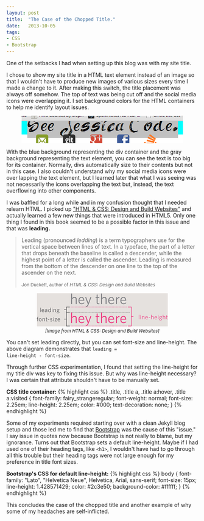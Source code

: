 ```yaml
---
layout: post
title:  "The Case of the Chopped Title."
date:   2013-10-05
tags:
- CSS
- Bootstrap
---
```


One of the setbacks I had when setting up this blog was with my site title.

I chose to show my site title in a HTML text element instead of an image so that I wouldn't have to produce new images of various sizes every time I made a change to it.
After making this switch, the title placement was always off somehow. The top of text was being cut off and the social media icons were overlapping it. I set background colors for the HTML containers
to help me identify layout issues.

<p align="center"><img align="center" src="/img/posts/2013-10-05-The-Case-of-the-Chopped-Title/headerScreenShot.png" alt="title screenshot" /></p>

With the blue background representing the div container and the gray background representing the text element, you can see the text is too big for its container. Normally, divs automatically
size to their contents but not in this case. I also couldn't understand why my social media icons were over lapping the text element, but I learned later that what I was seeing was not necessarily
the icons overlapping the text but, instead, the text overflowing into other components.

I was baffled for a long while and in my confusion thought that I needed relearn HTML. I picked up ["HTML & CSS: Design and Build Websites"][html-and-css-book] and actually learned a few new things
that were introduced in HTML5. Only one thing I found in this book seemed to be a possible factor in this issue and that was <strong>leading.</strong>

<blockquote>
  <p>Leading (pronounced <em>ledding</em>) is a term typographers use for the vertical space between lines of text. In a typeface, the part of a letter that drops beneath the baseline is called 
	 a descender, while the highest point of a letter is called the ascender. Leading is measured from the bottom of the descender on one line to the top of the ascender on the next.</p>
  <small>Jon Duckett, author of <cite title="HTML &#38; CSS: Design and Build Websites">HTML &#38; CSS: Design and Build Websites</cite></small>
</blockquote>

<p class="text-muted" align="center">
	<img align="center" src="/img/posts/2013-10-05-The-Case-of-the-Chopped-Title/leadingDemo.png" alt="leading demo" />
	</br>
	<small><em>&#91;Image from HTML &#38; CSS: Design and Build Websites&#93;</em></small>
</p>

You can't set leading directly, but you can set font-size and line-height. The above diagram demonstrates that <code>leading = line-height - font-size</code>.

Through further CSS experimentation, I found that setting the line-height for my title div was key to fixing this issue. But why was line-height necessary? I was certain that attribute shouldn't 
have to be manually set.

<strong>CSS title container:</strong>
{% highlight css %}
.title, .title a, .title a:hover, .title a:visited {
	font-family: fairy_strangeregular;
	font-weight: normal;
	font-size: 2.25em;
	line-height: 2.25em;
	color: #000;
	text-decoration: none;
}
{% endhighlight %}

Some of my experiments required starting over with a clean Jekyll blog setup and those led me to find that [Bootstrap][bootstrap-3.0.0] was the cause of this "issue." I say issue in quotes now
because Bootstrap is not really to blame, but my ignorance. Turns out that Bootstrap sets a default line-height. Maybe if I had used one of their heading tags, like <code>&#60;h1&#62;</code>, I
wouldn't have had to go through all this trouble but their heading tags were not large enough for my preference in title font sizes.

<strong>Bootstrap's CSS for default line-height:</strong>
{% highlight css %}
body {
  font-family: "Lato", "Helvetica Neue", Helvetica, Arial, sans-serif;
  font-size: 15px;
  line-height: 1.428571429;
  color: #2c3e50;
  background-color: #ffffff;
}
{% endhighlight %}

This concludes the case of the chopped title and another example of why some of my headaches are self-inflicted.

[bootstrap-3.0.0]: http://getbootstrap.com/
[html-and-css-book]: http://www.htmlandcssbook.com/
